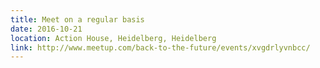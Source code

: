```yaml
---
title: Meet on a regular basis
date: 2016-10-21
location: Action House, Heidelberg, Heidelberg
link: http://www.meetup.com/back-to-the-future/events/xvgdrlyvnbcc/
---
```

